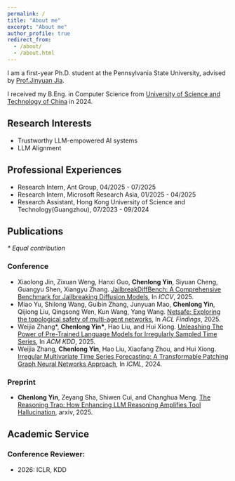 ```yaml
---
permalink: /
title: "About me"
excerpt: "About me"
author_profile: true
redirect_from: 
  - /about/
  - /about.html
---
```


I am a first-year Ph.D. student at the Pennsylvania State University, advised by [Prof.Jinyuan Jia](https://jinyuan-jia.github.io/).

I received my B.Eng. in Computer Science from [University of Science and Technology of China](https://en.ustc.edu.cn/) in 2024.



## Research Interests

* Trustworthy LLM-empowered AI systems
* LLM Alignment

## Professional Experiences

* Research Intern, Ant Group, 04/2025 - 07/2025
* Research Intern, Microsoft Research Asia, 01/2025 - 04/2025
* Research Assistant, Hong Kong University of Science and Technology(Guangzhou), 07/2023 - 09/2024

## Publications

*\* Equal contribution*

### Conference
* Xiaolong Jin, Zixuan Weng, Hanxi Guo, **Chenlong Yin**, Siyuan Cheng, Guangyu Shen, Xiangyu Zhang. [JailbreakDiffBench: A Comprehensive Benchmark for Jailbreaking Diffusion Models](https://openaccess.thecvf.com/content/ICCV2025/papers/Jin_JailbreakDiffBench_A_Comprehensive_Benchmark_for_Jailbreaking_Diffusion_Models_ICCV_2025_paper.pdf), In *ICCV*, 2025.
* Miao Yu, Shilong Wang, Guibin Zhang, Junyuan Mao, **Chenlong Yin**, Qijiong Liu, Qingsong Wen, Kun Wang, Yang Wang. [Netsafe: Exploring the topological safety of multi-agent networks](https://arxiv.org/abs/2410.15686), In *ACL Findings*, 2025.
* Weijia Zhang\*, **Chenlong Yin\***, Hao Liu, and Hui Xiong. [Unleashing The Power of Pre-Trained Language Models for Irregularly Sampled Time Series](https://arxiv.org/abs/2408.08328), In *ACM KDD*, 2025.
* Weijia Zhang, **Chenlong Yin**, Hao Liu, Xiaofang Zhou, and Hui Xiong. [Irregular Multivariate Time Series Forecasting: A Transformable Patching Graph Neural Networks Approach](https://openreview.net/pdf?id=UZlMXUGI6e), In *ICML*, 2024.

### Preprint
* **Chenlong Yin**, Zeyang Sha, Shiwen Cui, and Changhua Meng. [The Reasoning Trap: How Enhancing LLM Reasoning Amplifies Tool Hallucination](https://arxiv.org/abs/2510.22977), arxiv, 2025.

## Academic Service

### Conference Reviewer:
* 2026: ICLR, KDD
